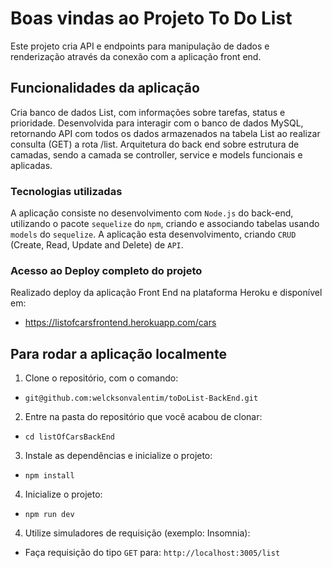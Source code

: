 # Boas vindas ao Projeto To Do List

Este projeto cria API e endpoints para manipulação de dados e renderização através da conexão com a aplicação front end.

## Funcionalidades da aplicação

Cria banco de dados List, com informações sobre tarefas, status e prioridade.
Desenvolvida para interagir com o banco de dados MySQL, retornando API com todos os dados armazenados na tabela List ao realizar consulta (GET) a rota /list.
Arquitetura do back end sobre estrutura de camadas, sendo a camada se controller, service e models funcionais e aplicadas.

### Tecnologias utilizadas

A aplicação consiste no desenvolvimento com `Node.js` do back-end, utilizando o pacote `sequelize` do `npm`, criando e associando tabelas usando `models` do `sequelize`. 
A aplicação esta desenvolvimento, criando `CRUD` (Create, Read, Update and Delete) de `API`.

### Acesso ao Deploy completo do projeto

Realizado deploy da aplicação Front End na plataforma Heroku e disponível em:
* https://listofcarsfrontend.herokuapp.com/cars

## Para rodar a aplicação localmente

1. Clone o repositório, com o comando:
* `git@github.com:welcksonvalentim/toDoList-BackEnd.git`

2. Entre na pasta do repositório que você acabou de clonar:
* `cd listOfCarsBackEnd`

3. Instale as dependências e inicialize o projeto:
* `npm install`

4. Inicialize o projeto:
* `npm run dev`

4. Utilize simuladores de requisição (exemplo: Insomnia):
* Faça requisição do tipo `GET` para: `http://localhost:3005/list`